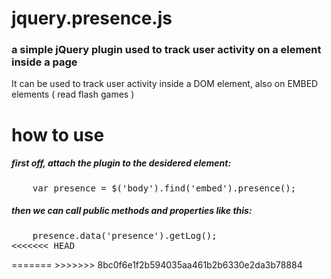 <h1>jquery.presence.js </h1>

<h3> a simple jQuery plugin used to track user activity on a element inside a page</h3>


<p>It can be used to track user activity inside a DOM element, also on EMBED elements ( read flash games ) </p>



<h1>how to use</h1>

<h5>
	first off, attach the plugin to the desidered element:
</h5>
<pre>
	var presence = $('body').find('embed').presence();
</pre>

<h5>
	then we can call public methods and properties like this:
</h5>
<pre>
	presence.data('presence').getLog();
<<<<<<< HEAD
</pre>
=======
</pre>
>>>>>>> 8bc0f6e1f2b594035aa461b2b6330e2da3b78884
